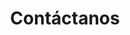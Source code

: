 ---
layout: "contact.njk"
title: "Contáctanos"
image: "/assets/images/new_message.png"
eleventyNavigation:
  key: "Blog"
  url: "https://blog.larutaagil.com/"
  order: 4
---